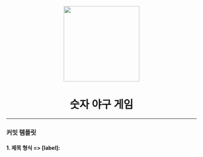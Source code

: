 <p align="middle" >
  <img width="200px;" src="https://github.com/woowacourse/javascript-baseball-precourse/blob/main/images/baseball_icon.png?raw=true"/>
</p>
<h1 align="middle">숫자 야구 게임</h1>



---
### 커밋 템플릿
#### 1. 제목 형식 => [label]: <title> 

+ 제목은 한글로 작성
+ 제목을 작성하고 반드시 빈 줄 한 줄을 만들어야 함
+ 제목에 .(마침표) 금지

#### 2. label 리스트
  
+ Feature : 새로운 기능
+ Bug : 버그 수정
+ Update : 기존의 코드 및 파일 업데이트
+ Docs : 문서 (문서 추가, 수정, 삭제)
+ Test : 테스트 용
+ Etc : 기타 변경사항

#### 3. Description
  
내용의 길이는 한 줄당 60글자 내외에서 줄 바꿈. 한글로 간단 명료하게 작성
어떻게 보다는 무엇을, 왜 변경했는지를 작성할 것 (필수)
  
#### 4. Issue-number
  
연관된 이슈 첨부, 여러 개 추가 가능
  
참고: https://jeong-pro.tistory.com/207

---
### 구현할 기능 목록 정리
  
1. Com에서 랜덤 숫자를 생성
  
+ 3자리의 수
+ 숫자끼리는 중복 허용X
+ 숫자는 1부터 9중에 선택
  
2. User에서 숫자를 입력 받음
+ 3자리의 수( 1부터9사이에 정수만 입력 가능)
+ 숫자끼리는 중복 허용X
+ User이 잘못 입력할시 alert 후 재입력
  
3. Com과 User의 숫자 비교
+ 확인 클릭시 숫자 비교
  
4. Com과 User의 숫자 비교 후 
  +정답 출력
    게임 종료 안내와 재시작 버튼 생성
  +힌트 출력
    Com의 숫자는 그대로, User가 재입력
  
5. 정답 후 재시작
  +Com에서 랜덤 숫자를 다시 생성
  +result의 html 초기화

<br>



